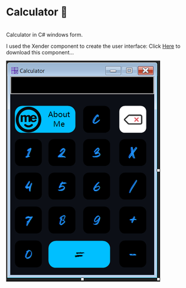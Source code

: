 # Calculator 🧮
<br>
Calculator in C# windows form.

I used the Xender component to create the user interface: Click [Here](https://mega.nz/file/V7lmXQyZ#_53Xl1zU6M6LxNemMX_bkkvoKbtBbGFjbFARuUg4g8o
) to download this component...

![halloween](/ScreenShots.PNG)
